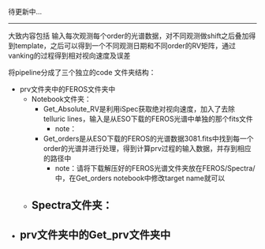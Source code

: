 待更新中...

----





大致内容包括 输入每次观测每个order的光谱数据，对不同观测做shift之后叠加得到template，之后可以得到一个不同观测日期和不同order的RV矩阵，通过vanking的过程得到相对视向速度及误差





将pipeline分成了三个独立的code
文件夹结构：
- prv文件夹中的FEROS文件夹中
  - Notebook文件夹：
    - Get_Absolute_RV是利用iSpec获取绝对视向速度，加入了去除telluric lines，输入是从ESO下载的FEROS光谱中单独的那个fits文件
      - note：
    - Get_orders是从ESO下载的FEROS的光谱数据3081.fits中找到每一个order的光谱并进行处理，得到计算prv过程的输入数据，并存到相应的路径中
      - note：请将下载解压好的FEROS光谱文件夹放在FEROS/Spectra/中，在Get_orders notebook中修改target name就可以
  - Spectra文件夹：
      - 
- prv文件夹中的Get_prv文件夹中
    -
